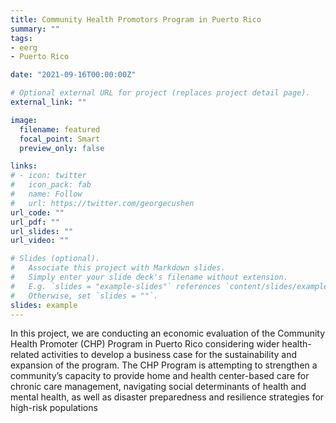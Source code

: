 ```yaml
---
title: Community Health Promotors Program in Puerto Rico
summary: ""
tags:
- eerg
- Puerto Rico

date: "2021-09-16T00:00:00Z"

# Optional external URL for project (replaces project detail page).
external_link: ""

image:
  filename: featured
  focal_point: Smart
  preview_only: false

links:
# - icon: twitter
#   icon_pack: fab
#   name: Follow
#   url: https://twitter.com/georgecushen
url_code: ""
url_pdf: ""
url_slides: ""
url_video: ""

# Slides (optional).
#   Associate this project with Markdown slides.
#   Simply enter your slide deck's filename without extension.
#   E.g. `slides = "example-slides"` references `content/slides/example-slides.md`.
#   Otherwise, set `slides = ""`.
slides: example
---
```


In this project, we are conducting an economic evaluation of the Community Health Promoter (CHP) Program in Puerto Rico considering wider health-related activities to develop a business case for the sustainability and expansion of the program. The CHP Program is attempting to strengthen a community’s capacity to provide home and health center-based care for chronic care management, navigating social determinants of health and mental health, as well as disaster preparedness and resilience strategies for high-risk populations


